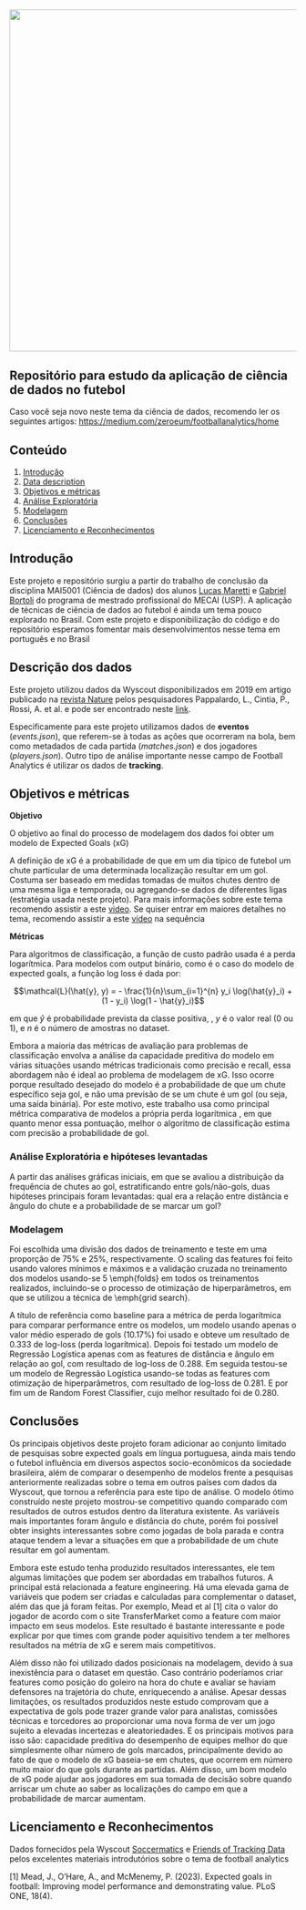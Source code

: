## <img src="https://imageio.forbes.com/specials-images/imageserve/5faffd4438fefe6a79002260/0x0.png?format=png&width=1200" class="center" width="600"/>

## Repositório para estudo da aplicação de ciência de dados no futebol

Caso você seja novo neste tema da ciência de dados, recomendo ler os seguintes artigos: https://medium.com/zeroeum/footballanalytics/home


## Conteúdo

1. [Introdução](#introduction)
2. [Data description](#data)
3. [Objetivos e métricas](#statement)
4. [Análise Exploratória](#wrangling)
5. [Modelagem](#modelling)
6. [Conclusões](#conclusions)
7. [Licenciamento e Reconhecimentos](#licensing)

## Introdução <a name="introduction"></a>

Este projeto e repositório surgiu a partir do trabalho de conclusão da disciplina MAI5001 (Ciência de dados) dos alunos [Lucas Maretti](https://www.linkedin.com/in/lucas-maretti/) e [Gabriel Bortoli](https://www.linkedin.com/in/gbortoli/) do programa de mestrado profissional do MECAI (USP). 
A aplicação de técnicas de ciência de dados ao futebol é ainda um tema pouco explorado no Brasil. Com este projeto e disponibilização do código e do repositório esperamos fomentar mais desenvolvimentos nesse tema em português e no Brasil

## Descrição dos dados <a name="data"></a>

Este projeto utilizou dados da Wyscout disponibilizados em 2019 em artigo publicado na [revista Nature](https://www.nature.com/articles/s41597-019-0247-7) pelos pesquisadores Pappalardo, L., Cintia, P., Rossi, A. et al. e pode ser encontrado neste [link](https://figshare.com/collections/Soccer_match_event_dataset/4415000/5).

Especificamente para este projeto utilizamos dados de **eventos** (*events.json*), que referem-se à todas as ações que ocorreram na bola, bem como metadados de cada partida (*matches.json*) e dos jogadores (*players.json*). Outro tipo de análise importante nesse campo de Football Analytics é utilizar os dados de **tracking**.

## Objetivos e métricas <a name="statement"></a>

**Objetivo**

O objetivo ao final do processo de modelagem dos dados foi obter um modelo de Expected Goals (xG)

A definição de xG é a probabilidade de que em um dia típico de futebol um chute particular de uma determinada localização resultar em um gol. Costuma ser baseado em medidas tomadas de muitos chutes dentro de uma mesma liga e temporada, ou agregando-se dados de diferentes ligas (estratégia usada neste projeto).
Para mais informações sobre este tema recomendo assistir a este [video](https://www.youtube.com/watch?v=Xc6IG9-Dt18). Se quiser entrar em maiores detalhes no tema, recomendo assistir a este [vídeo](https://www.youtube.com/watch?v=310_eW0hUqQ) na sequência

**Métricas**

Para algoritmos de classificação, a função de custo padrão usada é a perda logarítmica. Para modelos com output binário, como é o caso do modelo de expected goals, a função log loss é dada por:

$$\mathcal{L}(\hat{y}, y) = - \frac{1}{n}\sum_{i=1}^{n} y_i \log(\hat{y}_i) + (1 - y_i) \log(1 - \hat{y}_i)$$

em que $\hat{y}$ é probabilidade prevista da classe positiva, , $y$ é o valor real (0 ou 1), e $n$ é o número de amostras no dataset.

Embora a maioria das métricas de avaliação para problemas de classificação envolva a análise da capacidade preditiva do modelo em várias situações usando métricas tradicionais como precisão e recall, essa abordagem não é ideal ao problema de modelagem de xG. Isso ocorre porque resultado desejado do modelo é a probabilidade de que um chute específico seja gol, e não uma previsão de se um chute é um gol (ou seja, uma saída binária). Por este motivo, este trabalho usa como principal métrica comparativa de modelos a própria perda logarítmica , em que quanto menor essa pontuação, melhor o algoritmo de classificação estima com precisão a probabilidade de gol.

### Análise Exploratória e hipóteses levantadas <a name="wrangling"></a>
A partir das análises gráficas iniciais, em que se avaliou a distribuição da frequência de chutes ao gol, estratificando entre gols/não-gols, duas hipóteses principais foram levantadas: qual era a relação entre distância e ângulo do chute e a probabilidade de se marcar um gol?

### Modelagem <a name="modelling"></a>
Foi escolhida uma divisão dos dados de treinamento e teste em uma proporção de 75\% e 25\%, respectivamente. O scaling das features foi feito usando valores mínimos e máximos e a validação cruzada no treinamento dos modelos usando-se 5 \emph{folds} em todos os treinamentos realizados, incluindo-se o processo de otimização de hiperparâmetros, em que se utilizou a técnica de \emph{grid search}.

A título de referência como baseline para a métrica de perda logarítmica para comparar performance entre os modelos, um modelo usando apenas o valor médio esperado de gols (10.17\%) foi usado e obteve um resultado de 0.333 de log-loss (perda logarítmica). Depois foi testado um modelo de Regressão Logística apenas com as features de distância e ângulo em relação ao gol, com resultado de log-loss de 0.288. Em seguida testou-se um modelo de Regressão Logística usando-se todas as features com otimização de hiperparâmetros, com resultado de log-loss de 0.281. E por fim um de Random Forest Classifier, cujo melhor resultado foi de 0.280. 

## Conclusões <a name="conclusions"></a>
Os principais objetivos deste projeto foram adicionar ao conjunto limitado de pesquisas sobre expected goals em língua portuguesa, ainda mais tendo o futebol influência em diversos aspectos socio-econômicos da sociedade brasileira, além de comparar o desempenho de modelos frente a pesquisas anteriormente realizadas sobre o tema em outros países com dados da Wyscout, que tornou a referência para este tipo de análise.
O modelo ótimo construído neste projeto mostrou-se competitivo quando comparado com resultados de outros estudos dentro da literatura existente. As variáveis mais importantes foram ângulo e distância do chute, porém foi possível obter insights interessantes sobre como jogadas de bola parada e contra ataque tendem a levar a situações em que a probabilidade de um chute resultar em gol aumentam. 

Embora este estudo tenha produzido resultados interessantes, ele tem algumas limitações que podem ser abordadas em trabalhos futuros. A principal está relacionada a feature engineering. Há uma elevada gama de variáveis que podem ser criadas e calculadas para complementar o dataset, além das que já foram feitas. Por exemplo, Mead et al [1] cita o valor do jogador de acordo com o site TransferMarket como a feature com maior impacto em seus modelos. Este resultado é bastante interessante e pode explicar por que times com grande poder aquisitivo tendem a ter melhores resultados na métria de xG e serem mais competitivos.

Além disso não foi utilizado dados posicionais na modelagem, devido à sua inexistência para o dataset em questão. Caso contrário poderíamos criar features como posição do goleiro na hora do chute e avaliar se haviam defensores na trajetória do chute, enriquecendo a análise. Apesar dessas limitações, os resultados produzidos neste estudo comprovam que a expectativa de gols pode trazer grande valor para analistas, comissões técnicas e torcedores ao proporcionar uma nova forma de ver um jogo sujeito a elevadas incertezas e aleatoriedades. E os principais motivos para isso são: capacidade preditiva do desempenho de equipes melhor do que simplesmente olhar número de gols marcados, principalmente devido ao fato de que o modelo de xG baseia-se em chutes, que ocorrem em número muito maior do que gols durante as partidas. Além disso, um bom modelo de xG pode ajudar aos jogadores em sua tomada de decisão sobre quando arriscar um chute ao saber as localizações do campo em que a probabilidade de marcar aumentam.


## Licenciamento e Reconhecimentos <a name="licensing"></a>

Dados fornecidos pela Wyscout
[Soccermatics](https://soccermatics.readthedocs.io/en/latest/) e [Friends of Tracking Data](https://www.youtube.com/@friendsoftracking755) pelos excelentes materiais introdutórios sobre o tema de football analytics

[1] Mead, J., O’Hare, A., and McMenemy, P. (2023). Expected goals in football: Improving model performance and demonstrating value. PLoS ONE, 18(4).

